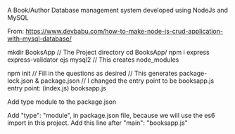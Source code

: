 A Book/Author Database management system developed using NodeJs and MySQL

From: https://www.devbabu.com/how-to-make-node-js-crud-application-with-mysql-database/

mkdir BooksApp     // The Project directory
cd BooksApp/
npm i express express-validator ejs mysql2      // This creates node_modules

npm init      // Fill in the questions as desired
              // This generates package-lock.json & package.json
// I changed the entry point to be booksapp.js
entry point: (index.js) booksapp.js


Add type module to the package.json

Add "type": "module", in package.json file, because we will use the es6 import in this project. Add this line after "main": "booksapp.js"
